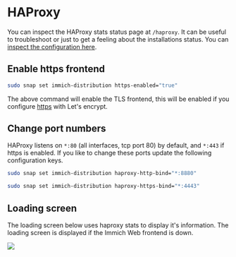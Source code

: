 # HAProxy

You can inspect the HAProxy stats status page at `/haproxy`. It can be useful to troubleshoot or just to get a feeling about the installations status. You can [inspect the configuration here](https://github.com/nsg/immich-distribution/blob/master/src/etc/haproxy.cfg).

## Enable https frontend

```bash title="Enable https frontend"
sudo snap set immich-distribution https-enabled="true"
```

The above command will enable the TLS frontend, this will be enabled if you configure [https](/configuration/https) with Let's encrypt.

## Change port numbers

HAProxy listens on `*:80` (all interfaces, tcp port 80) by default, and `*:443` if https is enabled. If you like to change these ports update the following configuration keys.

```bash title="Use port 8880 for HTTP traffic"
sudo snap set immich-distribution haproxy-http-bind="*:8880"
```

```bash title="Use port 4443 for HTTPS traffic"
sudo snap set immich-distribution haproxy-https-bind="*:4443"
```

## Loading screen

The loading screen below uses haproxy stats to display it's information. The loading screen is displayed if the Immich Web frontend is down.

![](/assets/immich-loading.png)
